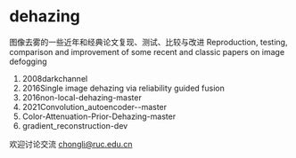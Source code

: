 # dehazing

图像去雾的一些近年和经典论文复现、测试、比较与改进
Reproduction, testing, comparison and improvement of some recent and classic papers on image defogging

1. 2008darkchannel
2. 2016Single image dehazing via reliability guided fusion
3. 2016non-local-dehazing-master
4. 2021Convolution_autoencoder--master
5. Color-Attenuation-Prior-Dehazing-master
6. gradient_reconstruction-dev

欢迎讨论交流 chongli@ruc.edu.cn
